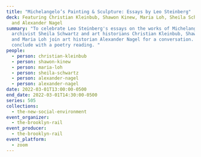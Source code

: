 ```yaml
---
title: "Michelangelo’s Painting & Sculpture: Essays by Leo Steinberg"
deck: Featuring Christian Kleinbub, Shawon Kinew, Maria Loh, Sheila Schwartz,
  and Alexander Nagel
summary: "To celebrate Leo Steinberg's essays on the works of Michelangelo,
  archivist Sheila Schwartz and art historians Christian Kleinbub, Shawon Kinew,
  and Maria Loh join art historian Alexander Nagel for a conversation. We
  conclude with a poetry reading. "
people:
  - person: christian-kleinbub
  - person: shawon-kinew
  - person: maria-loh
  - person: sheila-schwartz
  - person: alexander-nagel
  - person: alexander-nagel
date: 2022-03-01T13:00:00-0500
end_date: 2022-03-01T14:30:00-0500
series: 505
collections:
  - the-new-social-environment
event_organizer:
  - the-brooklyn-rail
event_producer:
  - the-brooklyn-rail
event_platform:
  - zoom
---
```

